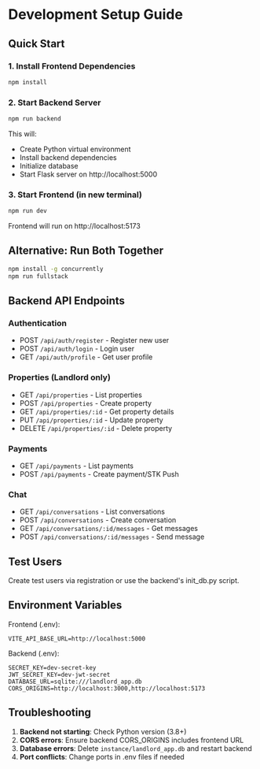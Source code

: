 # Development Setup Guide

## Quick Start

### 1. Install Frontend Dependencies
```bash
npm install
```

### 2. Start Backend Server
```bash
npm run backend
```
This will:
- Create Python virtual environment
- Install backend dependencies
- Initialize database
- Start Flask server on http://localhost:5000

### 3. Start Frontend (in new terminal)
```bash
npm run dev
```
Frontend will run on http://localhost:5173

## Alternative: Run Both Together
```bash
npm install -g concurrently
npm run fullstack
```

## Backend API Endpoints

### Authentication
- POST `/api/auth/register` - Register new user
- POST `/api/auth/login` - Login user
- GET `/api/auth/profile` - Get user profile

### Properties (Landlord only)
- GET `/api/properties` - List properties
- POST `/api/properties` - Create property
- GET `/api/properties/:id` - Get property details
- PUT `/api/properties/:id` - Update property
- DELETE `/api/properties/:id` - Delete property

### Payments
- GET `/api/payments` - List payments
- POST `/api/payments` - Create payment/STK Push

### Chat
- GET `/api/conversations` - List conversations
- POST `/api/conversations` - Create conversation
- GET `/api/conversations/:id/messages` - Get messages
- POST `/api/conversations/:id/messages` - Send message

## Test Users

Create test users via registration or use the backend's init_db.py script.

## Environment Variables

Frontend (.env):
```
VITE_API_BASE_URL=http://localhost:5000
```

Backend (.env):
```
SECRET_KEY=dev-secret-key
JWT_SECRET_KEY=dev-jwt-secret
DATABASE_URL=sqlite:///landlord_app.db
CORS_ORIGINS=http://localhost:3000,http://localhost:5173
```

## Troubleshooting

1. **Backend not starting**: Check Python version (3.8+)
2. **CORS errors**: Ensure backend CORS_ORIGINS includes frontend URL
3. **Database errors**: Delete `instance/landlord_app.db` and restart backend
4. **Port conflicts**: Change ports in .env files if needed